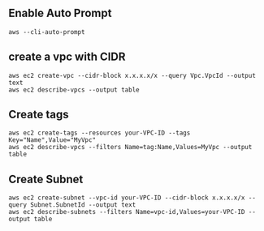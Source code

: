 ## Enable Auto Prompt
 ```
 aws --cli-auto-prompt
```
 ## create a vpc with CIDR
 ```
 aws ec2 create-vpc --cidr-block x.x.x.x/x --query Vpc.VpcId --output text
 aws ec2 describe-vpcs --output table
```
 ## Create tags
 ```
 aws ec2 create-tags --resources your-VPC-ID --tags Key="Name",Value="MyVpc"
 aws ec2 describe-vpcs --filters Name=tag:Name,Values=MyVpc --output table
```
 ## Create Subnet
 ```
 aws ec2 create-subnet --vpc-id your-VPC-ID --cidr-block x.x.x.x/x --query Subnet.SubnetId --output text
 aws ec2 describe-subnets --filters Name=vpc-id,Values=your-VPC-ID --output table
```
